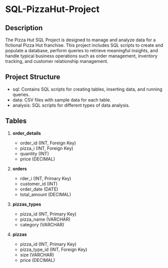 # SQL-PizzaHut-Project

## Description

The Pizza Hut SQL Project is designed to manage and analyze data for a fictional Pizza Hut franchise. This project includes SQL scripts to create and populate a database, perform queries to retrieve meaningful insights, and handle typical business operations such as order management, inventory tracking, and customer relationship management.


## Project Structure

- sql: Contains SQL scripts for creating tables, inserting data, and running queries.
- data: CSV files with sample data for each table.
- analysis: SQL scripts for different types of data analysis.

## Tables

1. **order_details**
   - order_id (INT, Foreign Key)
   - pizza_i (INT, Foreign Key)
   - quantity (INT)
   - price (DECIMAL)

2. **orders**
   -  rder_i (INT, Primary Key)
   - customer_id (INT)
   - order_date (DATE)
   - total_amount (DECIMAL)

3. **pizzas_types**
   - pizza_id (INT, Primary Key)
   - pizza_name (VARCHAR)
   - category (VARCHAR)

4. **pizzas**
   - pizza_id (INT, Primary Key)
   - pizza_type_id (INT, Foreign Key)
   - size (VARCHAR)
   - price (DECIMAL)
